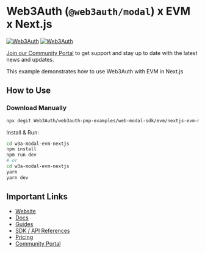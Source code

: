# Web3Auth (`@web3auth/modal`) x EVM x Next.js

[![Web3Auth](https://img.shields.io/badge/Web3Auth-SDK-blue)](https://web3auth.io/docs/sdk/web/modal/)
[![Web3Auth](https://img.shields.io/badge/Web3Auth-Community-cyan)](https://community.web3auth.io)

[Join our Community Portal](https://community.web3auth.io/) to get support and stay up to date with the latest news and updates.

This example demonstrates how to use Web3Auth with EVM in Next.js

## How to Use

### Download Manually

```bash
npx degit Web3Auth/web3auth-pnp-examples/web-modal-sdk/evm/nextjs-evm-modal-example w3a-modal-evm-nextjs
```

Install & Run:

```bash
cd w3a-modal-evm-nextjs
npm install
npm run dev
# or
cd w3a-modal-evm-nextjs
yarn
yarn dev
```

## Important Links

- [Website](https://web3auth.io)
- [Docs](https://web3auth.io/docs)
- [Guides](https://web3auth.io/docs/guides)
- [SDK / API References](https://web3auth.io/docs/sdk)
- [Pricing](https://web3auth.io/pricing.html)
- [Community Portal](https://community.web3auth.io)